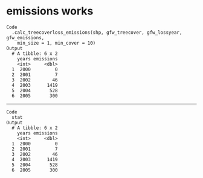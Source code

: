 # emissions works

    Code
      .calc_treecoverloss_emissions(shp, gfw_treecover, gfw_lossyear, gfw_emissions,
        min_size = 1, min_cover = 10)
    Output
      # A tibble: 6 x 2
        years emissions
        <int>     <dbl>
      1  2000         0
      2  2001         7
      3  2002        46
      4  2003      1419
      5  2004       528
      6  2005       300

---

    Code
      stat
    Output
      # A tibble: 6 x 2
        years emissions
        <int>     <dbl>
      1  2000         0
      2  2001         7
      3  2002        46
      4  2003      1419
      5  2004       528
      6  2005       300

